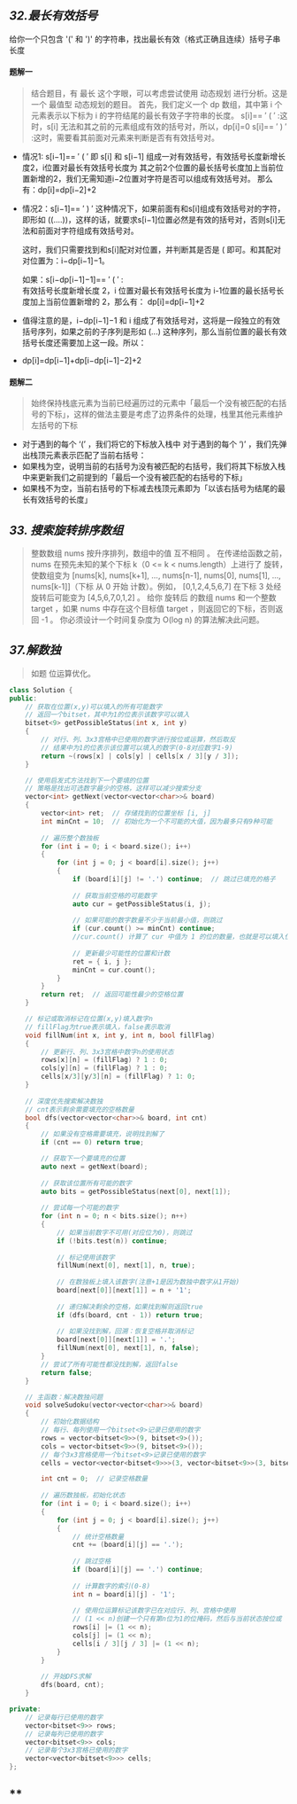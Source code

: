 ## *32.最长有效括号*
给你一个只包含 '(' 和 ')' 的字符串，找出最长有效（格式正确且连续）括号子串长度
#### 题解一
> 结合题目，有 最长 这个字眼，可以考虑尝试使用 动态规划 进行分析。这是一个 最值型 动态规划的题目。
首先，我们定义一个 dp 数组，其中第 i 个元素表示以下标为 i 的字符结尾的最长有效子字符串的长度。
s[i]== ′ ( ′  :这时，s[i] 无法和其之前的元素组成有效的括号对，所以，dp[i]=0
s[i]== ′ ) ′  :这时，需要看其前面对元素来判断是否有有效括号对。
    
- 情况1:  s[i−1]== ′ ( ′ 
    即 s[i] 和 s[i−1] 组成一对有效括号，有效括号长度新增长度2，i位置对最长有效括号长度为 其之前2个位置的最长括号长度加上当前位置新增的2，我们无需知道i−2位置对字符是否可以组成有效括号对。
    那么有：dp[i]=dp[i−2]+2 

- 情况2：s[i−1]== ′ ) ′
    这种情况下，如果前面有和s[i]组成有效括号对的字符，即形如 ((....))，这样的话，就要求s[i−1]位置必然是有效的括号对，否则s[i]无法和前面对字符组成有效括号对。

    这时，我们只需要找到和s[i]配对对位置，并判断其是否是 ( 即可。和其配对对位置为：i−dp[i−1]−1。

    如果：s[i−dp[i−1]−1]== ′ ( ′  :  
    有效括号长度新增长度 2，i 位置对最长有效括号长度为 i-1位置的最长括号长度加上当前位置新增的 2，那么有：
    dp[i]=dp[i−1]+2
- 值得注意的是，i−dp[i−1]−1 和 i 组成了有效括号对，这将是一段独立的有效括号序列，如果之前的子序列是形如 (...) 这种序列，那么当前位置的最长有效括号长度还需要加上这一段。所以：
- dp[i]=dp[i−1]+dp[i−dp[i−1]−2]+2

 #### 题解二
>   始终保持栈底元素为当前已经遍历过的元素中「最后一个没有被匹配的右括号的下标」，这样的做法主要是考虑了边界条件的处理，栈里其他元素维护左括号的下标

+ 对于遇到的每个 ‘(’ ，我们将它的下标放入栈中
对于遇到的每个 ‘)’ ，我们先弹出栈顶元素表示匹配了当前右括号：
+ 如果栈为空，说明当前的右括号为没有被匹配的右括号，我们将其下标放入栈中来更新我们之前提到的「最后一个没有被匹配的右括号的下标」
+ 如果栈不为空，当前右括号的下标减去栈顶元素即为「以该右括号为结尾的最长有效括号的长度」
 

 ## *33. 搜索旋转排序数组*
 > 整数数组 nums 按升序排列，数组中的值 互不相同 。
    在传递给函数之前，nums 在预先未知的某个下标 k（0 <= k < nums.length）上进行了 旋转，使数组变为 [nums[k], nums[k+1], ..., nums[n-1], nums[0], nums[1], ..., nums[k-1]]（下标 从 0 开始 计数）。例如， [0,1,2,4,5,6,7] 在下标 3 处经旋转后可能变为 [4,5,6,7,0,1,2] 。
    给你 旋转后 的数组 nums 和一个整数 target ，如果 nums 中存在这个目标值 target ，则返回它的下标，否则返回 -1 。
    你必须设计一个时间复杂度为 O(log n) 的算法解决此问题。

## *37.解数独*
> 如题
    位运算优化。<bitset>
```cpp
class Solution {
public:
    // 获取在位置(x,y)可以填入的所有可能数字
    // 返回一个bitset，其中为1的位表示该数字可以填入
    bitset<9> getPossibleStatus(int x, int y)
    {
        // 对行、列、3x3宫格中已使用的数字进行按位或运算，然后取反
        // 结果中为1的位表示该位置可以填入的数字(0-8对应数字1-9)
        return ~(rows[x] | cols[y] | cells[x / 3][y / 3]);
    }

    // 使用启发式方法找到下一个要填的位置
    // 策略是找出可选数字最少的空格，这样可以减少搜索分支
    vector<int> getNext(vector<vector<char>>& board)
    {
        vector<int> ret;  // 存储找到的位置坐标 [i, j]
        int minCnt = 10;  // 初始化为一个不可能的大值，因为最多只有9种可能
        
        // 遍历整个数独板
        for (int i = 0; i < board.size(); i++)
        {
            for (int j = 0; j < board[i].size(); j++)
            {
                if (board[i][j] != '.') continue;  // 跳过已填充的格子
                
                // 获取当前空格的可能数字
                auto cur = getPossibleStatus(i, j);
                
                // 如果可能的数字数量不少于当前最小值，则跳过
                if (cur.count() >= minCnt) continue;
                //cur.count() 计算了 cur 中值为 1 的位的数量，也就是可以填入位置 (i, j) 的数字的数量
                
                // 更新最少可能性的位置和计数
                ret = { i, j };
                minCnt = cur.count();
            }
        }
        return ret;  // 返回可能性最少的空格位置
    }

    // 标记或取消标记在位置(x,y)填入数字n
    // fillFlag为true表示填入，false表示取消
    void fillNum(int x, int y, int n, bool fillFlag)
    {
        // 更新行、列、3x3宫格中数字n的使用状态
        rows[x][n] = (fillFlag) ? 1 : 0;
        cols[y][n] = (fillFlag) ? 1 : 0;
        cells[x/3][y/3][n] = (fillFlag) ? 1: 0;
    }
    
    // 深度优先搜索解决数独
    // cnt表示剩余需要填充的空格数量
    bool dfs(vector<vector<char>>& board, int cnt)
    {
        // 如果没有空格需要填充，说明找到解了
        if (cnt == 0) return true;

        // 获取下一个要填充的位置
        auto next = getNext(board);
        
        // 获取该位置所有可能的数字
        auto bits = getPossibleStatus(next[0], next[1]);
        
        // 尝试每一个可能的数字
        for (int n = 0; n < bits.size(); n++)
        {
            // 如果当前数字不可用(对应位为0)，则跳过
            if (!bits.test(n)) continue;
            
            // 标记使用该数字
            fillNum(next[0], next[1], n, true);
            
            // 在数独板上填入该数字(注意+1是因为数独中数字从1开始)
            board[next[0]][next[1]] = n + '1';
            
            // 递归解决剩余的空格，如果找到解则返回true
            if (dfs(board, cnt - 1)) return true;
            
            // 如果没找到解，回溯：恢复空格并取消标记
            board[next[0]][next[1]] = '.';
            fillNum(next[0], next[1], n, false);
        }
        // 尝试了所有可能性都没找到解，返回false
        return false;
    }

    // 主函数：解决数独问题
    void solveSudoku(vector<vector<char>>& board) 
    {
        // 初始化数据结构
        // 每行、每列使用一个bitset<9>记录已使用的数字
        rows = vector<bitset<9>>(9, bitset<9>());
        cols = vector<bitset<9>>(9, bitset<9>());
        // 每个3x3宫格使用一个bitset<9>记录已使用的数字
        cells = vector<vector<bitset<9>>>(3, vector<bitset<9>>(3, bitset<9>()));

        int cnt = 0;  // 记录空格数量
        
        // 遍历数独板，初始化状态
        for (int i = 0; i < board.size(); i++)
        {
            for (int j = 0; j < board[i].size(); j++)
            {
                // 统计空格数量
                cnt += (board[i][j] == '.');
                
                // 跳过空格
                if (board[i][j] == '.') continue;
                
                // 计算数字的索引(0-8)
                int n = board[i][j] - '1';
                
                // 使用位运算标记该数字已在对应行、列、宫格中使用
                // (1 << n)创建一个只有第n位为1的位掩码，然后与当前状态按位或
                rows[i] |= (1 << n);
                cols[j] |= (1 << n);
                cells[i / 3][j / 3] |= (1 << n);
            }
        }
        
        // 开始DFS求解
        dfs(board, cnt);
    }

private:
    // 记录每行已使用的数字
    vector<bitset<9>> rows;
    // 记录每列已使用的数字
    vector<bitset<9>> cols;
    // 记录每个3x3宫格已使用的数字
    vector<vector<bitset<9>>> cells;
};

```

## **